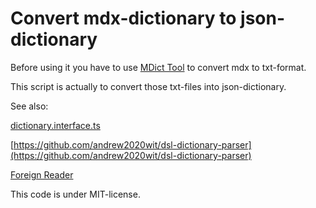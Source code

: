 # Convert mdx-dictionary to json-dictionary

Before using it you have to use [MDict Tool](https://github.com/liuyug/mdict-utils) to convert mdx to txt-format.

This script is actually to convert those txt-files into json-dictionary.

See also:

[dictionary.interface.ts](https://github.com/andrew2020wit/bilingua-dealer/blob/master/dictionary/dictionary.interface.ts)

[https://github.com/andrew2020wit/dsl-dictionary-parser](https://github.com/andrew2020wit/dsl-dictionary-parser)

[Foreign Reader](https://github.com/andrew2020wit/foreign-reader)

This code is under MIT-license.
